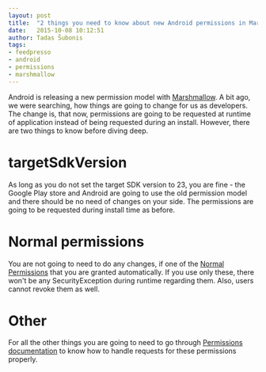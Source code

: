 ```yaml
---
layout: post
title:  "2 things you need to know about new Android permissions in Marshmallow as a developer"
date:   2015-10-08 10:12:51
author: Tadas Šubonis
tags:
- feedpresso
- android
- permissions
- marshmallow
---
```


Android is releasing a new permission model
with [Marshmallow](https://www.android.com/versions/marshmallow-6-0/).
A bit ago, we were searching, how things are going to change for us as developers.
The change is, that now, permissions are going to be requested at runtime
of application instead of being requested during an install.
However, there are two things to know before diving deep.

# targetSdkVersion

As long as you do not set the target SDK version to 23, you are fine - the Google Play
store and Android are going to use the old permission model and there should be
no need of changes on your side. The permissions are going to be requested
during install time as before.

# Normal permissions

You are not going to need to do any changes, if one of the
[Normal Permissions](https://developer.android.com/guide/topics/security/normal-permissions.html)
that you are granted automatically. If you
use only these, there won't be any SecurityException
during runtime regarding them. Also, users cannot revoke them as well.

# Other
For all the other things you are going to need to go
through [Permissions documentation](https://developer.android.com/guide/topics/security/permissions.html)
to know how to handle requests for these permissions properly.

